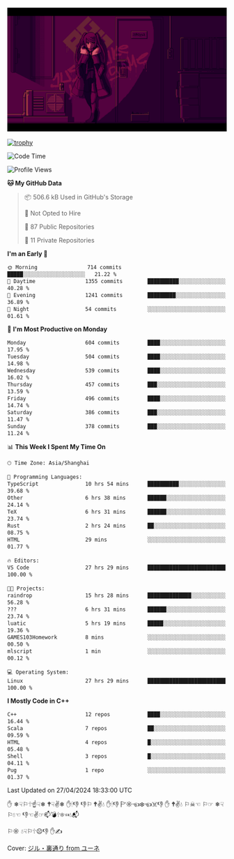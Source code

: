 ![](imgs/main.png)

[![trophy](https://github-profile-trophy.vercel.app/?username=NeilKleistGao&theme=dracula)](https://github.com/ryo-ma/github-profile-trophy)

<!--START_SECTION:waka-->
![Code Time](http://img.shields.io/badge/Code%20Time-927%20hrs%2059%20mins-blue)

![Profile Views](http://img.shields.io/badge/Profile%20Views-0-blue)

**🐱 My GitHub Data** 

> 📦 506.6 kB Used in GitHub's Storage 
 > 
> 🚫 Not Opted to Hire
 > 
> 📜 87 Public Repositories 
 > 
> 🔑 11 Private Repositories 
 > 
**I'm an Early 🐤** 

```text
🌞 Morning                714 commits         █████░░░░░░░░░░░░░░░░░░░░   21.22 % 
🌆 Daytime                1355 commits        ██████████░░░░░░░░░░░░░░░   40.28 % 
🌃 Evening                1241 commits        █████████░░░░░░░░░░░░░░░░   36.89 % 
🌙 Night                  54 commits          ░░░░░░░░░░░░░░░░░░░░░░░░░   01.61 % 
```
📅 **I'm Most Productive on Monday** 

```text
Monday                   604 commits         ████░░░░░░░░░░░░░░░░░░░░░   17.95 % 
Tuesday                  504 commits         ████░░░░░░░░░░░░░░░░░░░░░   14.98 % 
Wednesday                539 commits         ████░░░░░░░░░░░░░░░░░░░░░   16.02 % 
Thursday                 457 commits         ███░░░░░░░░░░░░░░░░░░░░░░   13.59 % 
Friday                   496 commits         ████░░░░░░░░░░░░░░░░░░░░░   14.74 % 
Saturday                 386 commits         ███░░░░░░░░░░░░░░░░░░░░░░   11.47 % 
Sunday                   378 commits         ███░░░░░░░░░░░░░░░░░░░░░░   11.24 % 
```


📊 **This Week I Spent My Time On** 

```text
🕑︎ Time Zone: Asia/Shanghai

💬 Programming Languages: 
TypeScript               10 hrs 54 mins      ██████████░░░░░░░░░░░░░░░   39.68 % 
Other                    6 hrs 38 mins       ██████░░░░░░░░░░░░░░░░░░░   24.14 % 
TeX                      6 hrs 31 mins       ██████░░░░░░░░░░░░░░░░░░░   23.74 % 
Rust                     2 hrs 24 mins       ██░░░░░░░░░░░░░░░░░░░░░░░   08.75 % 
HTML                     29 mins             ░░░░░░░░░░░░░░░░░░░░░░░░░   01.77 % 

🔥 Editors: 
VS Code                  27 hrs 29 mins      █████████████████████████   100.00 % 

🐱‍💻 Projects: 
raindrop                 15 hrs 28 mins      ██████████████░░░░░░░░░░░   56.28 % 
???                      6 hrs 31 mins       ██████░░░░░░░░░░░░░░░░░░░   23.74 % 
luatic                   5 hrs 19 mins       █████░░░░░░░░░░░░░░░░░░░░   19.36 % 
GAMES103Homework         8 mins              ░░░░░░░░░░░░░░░░░░░░░░░░░   00.50 % 
mlscript                 1 min               ░░░░░░░░░░░░░░░░░░░░░░░░░   00.12 % 

💻 Operating System: 
Linux                    27 hrs 29 mins      █████████████████████████   100.00 % 
```

**I Mostly Code in C++** 

```text
C++                      12 repos            ████░░░░░░░░░░░░░░░░░░░░░   16.44 % 
Scala                    7 repos             ██░░░░░░░░░░░░░░░░░░░░░░░   09.59 % 
HTML                     4 repos             █░░░░░░░░░░░░░░░░░░░░░░░░   05.48 % 
Shell                    3 repos             █░░░░░░░░░░░░░░░░░░░░░░░░   04.11 % 
Pug                      1 repo              ░░░░░░░░░░░░░░░░░░░░░░░░░   01.37 % 
```




 Last Updated on 27/04/2024 18:33:00 UTC
<!--END_SECTION:waka-->

✋ ❄☟⚐🕆☝☟❄ 🕈☟✌❄ ✋🕯👎 👎⚐ 🕈✌💧 ✋🕯👎 🏱☼☜❄☜☠👎 ✋ 🕈✌💧 ⚐☠☜ ⚐☞ ❄☟⚐💧☜ 👎☜✌☞📫💣🕆❄☜💧📬

⚐☼ 💧☟⚐🕆☹👎 ✋✍

Cover: [ジル・裏通り from ユーネ](https://www.pixiv.net/artworks/62127066)
